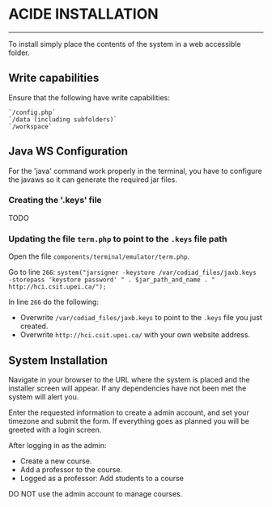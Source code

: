 # ACIDE INSTALLATION
----------------------------------------------------------------------

To install simply place the contents of the system in a web accessible
folder.


## Write capabilities

Ensure that the following have write capabilities:

    `/config.php`
    `/data (including subfolders)`
    `/workspace`

## Java WS Configuration

For the 'java' command work properly in the terminal, you have to configure the javaws so it can generate the required jar files.

### Creating the '.keys' file

  TODO

### Updating the file `term.php` to point to the `.keys` file path

Open the file `components/terminal/emulator/term.php`.

Go to line `266`:
  `system("jarsigner -keystore /var/codiad_files/jaxb.keys -storepass 'keystore password' " . $jar_path_and_name . " http://hci.csit.upei.ca/");`

In line `266` do the following:
  - Overwrite `/var/codiad_files/jaxb.keys` to point to the `.keys` file you just created.
  - Overwrite `http://hci.csit.upei.ca/` with your own website address.




## System Installation
    
Navigate in your browser to the URL where the system is placed and the
installer screen will appear. If any dependencies have not been met the
system will alert you.

Enter the requested information to create a admin account, and
set your timezone and submit the form. If everything goes as planned 
you will be greeted with a login screen.

After logging in as the admin:

 - Create a new course.
 - Add a professor to the course.
 - Logged as a professor: Add students to a course
 
 
DO NOT use the admin account to manage courses.
